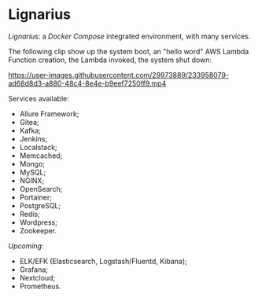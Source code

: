 # Lignarius
_Lignarius_: a _Docker Compose_ integrated environment, with many services.

The following clip show up the system boot, an "hello word" AWS Lambda Function creation, the Lambda invoked, the system shut down: 

https://user-images.githubusercontent.com/29973889/233958079-ad68d8d3-a880-48c4-8e4e-b9eef7250ff9.mp4

Services available:

- Allure Framework;
- Gitea;
- Kafka;
- Jenkins;
- Localstack;
- Memcached;
- Mongo;
- MySQL;
- NGINX;
- OpenSearch;
- Portainer;
- PostgreSQL;
- Redis;
- Wordpress;
- Zookeeper.

_Upcoming_:

- ELK/EFK (Elasticsearch, Logstash/Fluentd, Kibana);
- Grafana;
- Nextcloud;
- Prometheus.
